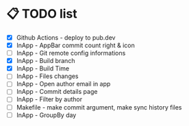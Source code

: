 # 📋 TODO list

- [x] Github Actions - deploy to pub.dev
- [x] InApp - AppBar commit count right & icon
- [ ] InApp - Git remote config informations
- [x] InApp - Build branch
- [x] InApp - Build Time
- [ ] InApp - Files changes
- [ ] InApp - Open author email in app
- [ ] InApp - Commit details page
- [ ] InApp - Filter by author
- [ ] Makefile - make commit argument, make sync history files
- [ ] InApp - GroupBy day
